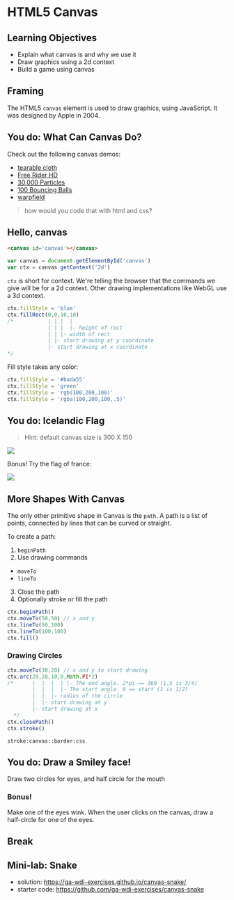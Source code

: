 # HTML5 Canvas

## Learning Objectives

- Explain what canvas is and why we use it
- Draw graphics using a 2d context
- Build a game using canvas

## Framing

The HTML5 `canvas` element is used to draw graphics, using JavaScript. It was designed by Apple in 2004.

## You do: What Can Canvas Do?

Check out the following canvas demos:

- [tearable cloth](http://codepen.io/dissimulate/pen/KrAwx)
- [Free Rider HD](https://www.freeriderhd.com/t/1016-layers)
- [30,000 Particles](http://codepen.io/soulwire/pen/Ffvlo)
- [100 Bouncing Balls](http://corehtml5canvas.com/code-live/ch01/example-1.8/example.html)
- [warpfield](http://www.kevs3d.co.uk/dev/warpfield/)

> how would you code that with html and css?

## Hello, canvas

```html
<canvas id='canvas'></canvas>
```

```js
var canvas = document.getElementById('canvas')
var ctx = canvas.getContext('2d')
```

`ctx` is short for context. We're telling the browser that the commands
we give will be for a 2d context. Other drawing implementations like WebGL
use a 3d context.

```js
ctx.fillStyle = 'blue'
ctx.fillRect(0,0,10,10)
/*           | | |  |
             | | |  |- height of rect
             | | |- width of rect
             | |- start drawing at y coordinate
             |- start drawing at x coordinate
*/
```

Fill style takes any color:

```js
ctx.fillStyle = '#bada55'
ctx.fillStyle = 'green'
ctx.fillStyle = 'rgb(100,200,100)'
ctx.fillStyle = 'rgba(100,200,100,.5)'
```

## You do: Icelandic Flag

>Hint: default canvas size is 300 X 150

![](http://www.crwflags.com/fotw/images/i/is-u1897.gif)

Bonus! Try the flag of france:

![](http://flags.fmcdn.net/data/flags/normal/fr.png)

## More Shapes With Canvas

The only other primitive shape in Canvas is the `path`. A path is a list of points,
connected by lines that can be curved or straight.

To create a path:

1. `beginPath`
2. Use drawing commands
  - `moveTo`
  - `lineTo`
3. Close the path
4. Optionally stroke or fill the path

```js
ctx.beginPath()
ctx.moveTo(50,50) // x and y
ctx.lineTo(50,100)
ctx.lineTo(100,100)
ctx.fill()
```

### Drawing Circles

```js
ctx.moveTo(30,20) // x and y to start drawing
ctx.arc(20,20,10,0,Math.PI*2)
/*      |  |  |  | |- The end angle. 2*pi == 360 (1.5 is 3/4)
        |  |  |  |- The start angle. 0 == start (1 is 1/2)
        |  |  |- radius of the circle
        |  |- start drawing at y
        |- start drawing at x
  */
ctx.closePath()
ctx.stroke()
```

```
stroke:canvas::border:css
```

## You do: Draw a Smiley face!

Draw two circles for eyes, and half circle for the mouth

### Bonus!

Make one of the eyes wink. When the user clicks on the canvas, draw a half-circle for one of the eyes.

## Break

## Mini-lab: Snake

- solution: https://ga-wdi-exercises.github.io/canvas-snake/
- starter code: https://github.com/ga-wdi-exercises/canvas-snake
